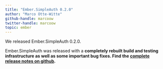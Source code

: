 ```yaml
---
title: "Ember.SimpleAuth 0.2.0"
author: "Marco Otte-Witte"
github-handle: marcoow
twitter-handle: marcoow
topic: ember
---
```


We released Ember.SimpleAuth 0.2.0.

<!--break-->

Ember.SimpleAuth was released with a **completely rebuilt build and testing infrastructure as well as some important bug fixes. Find the [complete release notes on github](https://github.com/simplabs/ember-simple-auth/releases/tag/0.2.0).**
